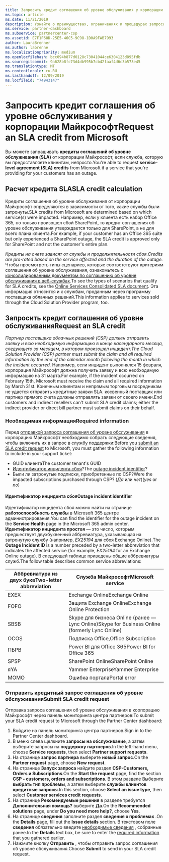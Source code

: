 ```yaml
---
title: Запросить кредит соглашения об уровне обслуживания у корпорации Майкрософт | Центр партнеров
ms.topic: article
ms.date: 11/21/2019
description: Узнайте о преимуществах, ограничениях и процедурах запроса соглашения об уровне обслуживания от корпорации Майкрософт, если ваши клиенты испытывают сбой в работе службы.
ms.service: partner-dashboard
ms.subservice: partnercenter-csp
ms.assetid: E7F1F68D-25E5-46C5-9C98-1D0A9FAB7993
author: LauraBrenner
ms.author: labrenne
ms.localizationpriority: medium
ms.openlocfilehash: bcc094b877d0128c73041044ce6304123d895fdb
ms.sourcegitcommit: 9a628b8fc73d4db995b7cb42faaf4d6c3b573e45
ms.translationtype: MT
ms.contentlocale: ru-RU
ms.lasthandoff: 12/09/2019
ms.locfileid: "74943147"
---
```

# <a name="request-an-sla-credit-from-microsoft"></a><span data-ttu-id="b8e50-103">Запросить кредит соглашения об уровне обслуживания у корпорации Майкрософт</span><span class="sxs-lookup"><span data-stu-id="b8e50-103">Request an SLA credit from Microsoft</span></span> 

<span data-ttu-id="b8e50-104">Вы можете запрашивать **кредиты соглашений об уровне обслуживания (SLA)** от корпорации Майкрософт, если служба, которую вы предоставляете клиентам, непросто.</span><span class="sxs-lookup"><span data-stu-id="b8e50-104">You're able to request **service-level agreement (SLA) credits** from Microsoft if a service that you're providing for your customers has an outage.</span></span>

## <a name="sla-credit-calculation"></a><span data-ttu-id="b8e50-105">Расчет кредита SLA</span><span class="sxs-lookup"><span data-stu-id="b8e50-105">SLA credit calculation</span></span>

<span data-ttu-id="b8e50-106">Кредиты соглашения об уровне обслуживания от корпорации Майкрософт определяются в зависимости от того, какие службы были затронуты.</span><span class="sxs-lookup"><span data-stu-id="b8e50-106">SLA credits from Microsoft are determined based on which service(s) were impacted.</span></span> <span data-ttu-id="b8e50-107">Например, если у клиента есть набор Office 365, но только произошел сбой SharePoint, то кредит соглашения об уровне обслуживания утверждается только для SharePoint, а не для всего плана клиента.</span><span class="sxs-lookup"><span data-stu-id="b8e50-107">For example, if your customer has an Office 365 suite but only experienced a SharePoint outage, the SLA credit is approved only for SharePoint and not the customer's entire plan.</span></span>

<span data-ttu-id="b8e50-108">*Кредиты на счете зависят от службы и продолжительности сбоя.*</span><span class="sxs-lookup"><span data-stu-id="b8e50-108">*Credits are pro-rated based on the service affected and the duration of the outage.*</span></span> <span data-ttu-id="b8e50-109">Чтобы просмотреть типы сценариев, которые соответствуют критериям соглашения об уровне обслуживания, ознакомьтесь с [консолидированным документом по соглашению об уровне обслуживания в веб-службах](http://www.microsoftvolumelicensing.com/DocumentSearch.aspx?Mode=3&DocumentTypeId=37).</span><span class="sxs-lookup"><span data-stu-id="b8e50-109">To see the types of scenarios that qualify for SLA credits, see the [Online Services Consolidated SLA document](http://www.microsoftvolumelicensing.com/DocumentSearch.aspx?Mode=3&DocumentTypeId=37).</span></span> <span data-ttu-id="b8e50-110">Эта информация относится и к службам, проданным через программу поставщика облачных решений.</span><span class="sxs-lookup"><span data-stu-id="b8e50-110">This information applies to services sold through the Cloud Solution Provider program, too.</span></span>

## <a name="request-an-sla-credit"></a><span data-ttu-id="b8e50-111">Запросить кредит соглашения об уровне обслуживания</span><span class="sxs-lookup"><span data-stu-id="b8e50-111">Request an SLA credit</span></span>

<span data-ttu-id="b8e50-112">*Партнер поставщика облачных решений (CSP) должен отправить заявку и всю необходимую информацию в конце календарного месяца, следующего за месяцем, в котором произошел инцидент.*</span><span class="sxs-lookup"><span data-stu-id="b8e50-112">*The Cloud Solution Provider (CSP) partner must submit the claim and all required information by the end of the calendar month following the month in which the incident occurred.*</span></span> <span data-ttu-id="b8e50-113">Например, если инцидент выполнялся 15 февраля, корпорация Майкрософт должна получить заявку и всю необходимую информацию на 31 марта.</span><span class="sxs-lookup"><span data-stu-id="b8e50-113">For example, if the incident occurred on February 15th, Microsoft must receive the claim and all required information by March 31st.</span></span> <span data-ttu-id="b8e50-114">Конечным клиентам и непрямым торговым посредникам не удается отправить кредитные заявки SLA. косвенный поставщик или партнер прямого счета должны отправлять заявки от своего имени.</span><span class="sxs-lookup"><span data-stu-id="b8e50-114">End customers and indirect resellers can't submit SLA credit claims; either the indirect provider or direct bill partner must submit claims on their behalf.</span></span>

### <a name="required-information"></a><span data-ttu-id="b8e50-115">Необходимая информация</span><span class="sxs-lookup"><span data-stu-id="b8e50-115">Required information</span></span>

<span data-ttu-id="b8e50-116">Перед [отправкой запроса соглашения об уровне обслуживания](#submit-sla-credit-request) в корпорацию Майкрософт необходимо собрать следующие сведения, чтобы включить их в запрос в службу поддержки:</span><span class="sxs-lookup"><span data-stu-id="b8e50-116">Before you [submit an SLA credit request](#submit-sla-credit-request) to Microsoft, you must gather the following information to include in your support ticket:</span></span>

- <span data-ttu-id="b8e50-117">GUID клиента</span><span class="sxs-lookup"><span data-stu-id="b8e50-117">The customer tenant's GUID</span></span>
- <span data-ttu-id="b8e50-118">[Идентификатор инцидента сбоя](#outage-incident-identifier)?</span><span class="sxs-lookup"><span data-stu-id="b8e50-118">The [outage incident identifier](#outage-incident-identifier)?</span></span>
- <span data-ttu-id="b8e50-119">Были ли затронутые подписки, приобретенные по CSP?</span><span class="sxs-lookup"><span data-stu-id="b8e50-119">Were the impacted subscriptions purchased through CSP?</span></span> <span data-ttu-id="b8e50-120">(*Да* или *нет*)</span><span class="sxs-lookup"><span data-stu-id="b8e50-120">(*yes* or *no*)</span></span>

#### <a name="outage-incident-identifier"></a><span data-ttu-id="b8e50-121">Идентификатор инцидента сбоя</span><span class="sxs-lookup"><span data-stu-id="b8e50-121">Outage incident identifier</span></span>

<span data-ttu-id="b8e50-122">Идентификатор инцидента сбоя можно найти на странице **работоспособность службы** в Microsoft 365 центре администрирования.</span><span class="sxs-lookup"><span data-stu-id="b8e50-122">You can find the identifier for the outage incident on the **Service Health** page in the Microsoft 365 admin center.</span></span> <span data-ttu-id="b8e50-123">**Идентификатор инцидента простоя** — это число, которым предшествует двухбуквенный аббревиатура, указывающая на затронутую службу (например, *EX25194* для сбоя Exchange Online).</span><span class="sxs-lookup"><span data-stu-id="b8e50-123">The **Outage Incident ID** is a number preceded by a two-letter abbreviation that indicates the affected service (for example, *EX25194* for an Exchange Online outage).</span></span> <span data-ttu-id="b8e50-124">В следующей таблице приведены общие аббревиатуры служб.</span><span class="sxs-lookup"><span data-stu-id="b8e50-124">The follow table describes common service abbreviations:</span></span>

| <span data-ttu-id="b8e50-125">Аббревиатура из двух букв</span><span class="sxs-lookup"><span data-stu-id="b8e50-125">Two-letter abbreviation</span></span> | <span data-ttu-id="b8e50-126">Служба Майкрософт</span><span class="sxs-lookup"><span data-stu-id="b8e50-126">Microsoft service</span></span> |
| ----------------------- | ----------------- |
| <span data-ttu-id="b8e50-127">EX</span><span class="sxs-lookup"><span data-stu-id="b8e50-127">EX</span></span> | <span data-ttu-id="b8e50-128">Exchange Online</span><span class="sxs-lookup"><span data-stu-id="b8e50-128">Exchange Online</span></span> |
| <span data-ttu-id="b8e50-129">FO</span><span class="sxs-lookup"><span data-stu-id="b8e50-129">FO</span></span> | <span data-ttu-id="b8e50-130">Защита Exchange Online</span><span class="sxs-lookup"><span data-stu-id="b8e50-130">Exchange Online Protection</span></span> |
| <span data-ttu-id="b8e50-131">SB</span><span class="sxs-lookup"><span data-stu-id="b8e50-131">SB</span></span> | <span data-ttu-id="b8e50-132">Skype для бизнеса Online (ранее — Lync Online)</span><span class="sxs-lookup"><span data-stu-id="b8e50-132">Skype for Business Online (formerly Lync Online)</span></span> |
| <span data-ttu-id="b8e50-133">ОС</span><span class="sxs-lookup"><span data-stu-id="b8e50-133">OS</span></span> | <span data-ttu-id="b8e50-134">Подписка Office,</span><span class="sxs-lookup"><span data-stu-id="b8e50-134">Office Subscription</span></span> |
| <span data-ttu-id="b8e50-135">ПБ</span><span class="sxs-lookup"><span data-stu-id="b8e50-135">PB</span></span> | <span data-ttu-id="b8e50-136">Power BI для Office 365</span><span class="sxs-lookup"><span data-stu-id="b8e50-136">Power BI for Office 365</span></span> |
| <span data-ttu-id="b8e50-137">SP</span><span class="sxs-lookup"><span data-stu-id="b8e50-137">SP</span></span> | <span data-ttu-id="b8e50-138">SharePoint Online</span><span class="sxs-lookup"><span data-stu-id="b8e50-138">SharePoint Online</span></span> |
| <span data-ttu-id="b8e50-139">я</span><span class="sxs-lookup"><span data-stu-id="b8e50-139">YA</span></span> | <span data-ttu-id="b8e50-140">Yammer Enterprise</span><span class="sxs-lookup"><span data-stu-id="b8e50-140">Yammer Enterprise</span></span> |
| <span data-ttu-id="b8e50-141">MO</span><span class="sxs-lookup"><span data-stu-id="b8e50-141">MO</span></span> | <span data-ttu-id="b8e50-142">Ошибка портала</span><span class="sxs-lookup"><span data-stu-id="b8e50-142">Portal error</span></span> |

### <a name="submit-sla-credit-request"></a><span data-ttu-id="b8e50-143">Отправить кредитный запрос соглашения об уровне обслуживания</span><span class="sxs-lookup"><span data-stu-id="b8e50-143">Submit SLA credit request</span></span>

<span data-ttu-id="b8e50-144">Отправка запроса соглашения об уровне обслуживания в корпорацию Майкрософт через панель мониторинга центра партнеров:</span><span class="sxs-lookup"><span data-stu-id="b8e50-144">To submit your SLA credit request to Microsoft through the Partner Center dashboard:</span></span>

1. <span data-ttu-id="b8e50-145">Войдите на панель мониторинга центра партнеров.</span><span class="sxs-lookup"><span data-stu-id="b8e50-145">Sign in to the Partner Center dashboard.</span></span>
2. <span data-ttu-id="b8e50-146">В меню слева щелкните **запросы на обслуживание**, а затем выберите запросы на **поддержку партнеров**.</span><span class="sxs-lookup"><span data-stu-id="b8e50-146">In the left-hand menu, choose **Service requests**, then select **Partner support requests**.</span></span>
3. <span data-ttu-id="b8e50-147">На странице **запрос партнера** выберите **новый запрос**.</span><span class="sxs-lookup"><span data-stu-id="b8e50-147">On the **Partner request** page, choose **New request**.</span></span>
4. <span data-ttu-id="b8e50-148">На странице **Запуск запроса** найдите раздел **CSP-Customers, Orders и Subscriptions**.</span><span class="sxs-lookup"><span data-stu-id="b8e50-148">On the **Start the request** page, find the section **CSP - customers, orders and subscriptions**.</span></span> <span data-ttu-id="b8e50-149">В этом разделе Выберите **выбрать тип проблемы**, а затем выберите **службы клиентов кредитные запросы**.</span><span class="sxs-lookup"><span data-stu-id="b8e50-149">In this section, choose **Select an issue type**, then select **Customer services credit requests**.</span></span>
5. <span data-ttu-id="b8e50-150">На странице **Рекомендуемые решения** в разделе требуется **Дополнительная помощь?** выберите **Да**.</span><span class="sxs-lookup"><span data-stu-id="b8e50-150">On the **Recommended solutions** page, under **Do you need more help?**, choose **Yes**.</span></span>
6. <span data-ttu-id="b8e50-151">На странице **сведения** заполните раздел **сведения о проблемах** .</span><span class="sxs-lookup"><span data-stu-id="b8e50-151">On the **Details** page, fill out the **Issue details** section.</span></span> <span data-ttu-id="b8e50-152">В текстовом поле **сведения** обязательно введите [необходимые сведения](#required-information) , собранные ранее.</span><span class="sxs-lookup"><span data-stu-id="b8e50-152">In the **Details** text box, be sure to enter the [required information](#required-information) that you gathered earlier.</span></span>
7. <span data-ttu-id="b8e50-153">Нажмите кнопку **Отправить** , чтобы отправить запрос соглашения об уровне обслуживания.</span><span class="sxs-lookup"><span data-stu-id="b8e50-153">Choose **Submit** to send in your SLA credit request.</span></span>
